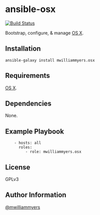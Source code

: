 ansible-osx
=========
[![Build Status](https://travis-ci.org/mwilliammyers/ansible-osx.svg?branch=master)](https://travis-ci.org/mwilliammyers/ansible-osx)

Bootstrap, configure, & manage [OS X].

Installation
------------

```
ansible-galaxy install mwilliammyers.osx
```

Requirements
------------

[OS X].

Dependencies
------------

None.

Example Playbook
----------------

```
    - hosts: all
      roles:
         - role: mwilliammyers.osx
```

License
-------

GPLv3

Author Information
------------------

[@mwilliammyers]

[@mwilliammyers]: https://github.com/mwilliammyers
[aura]: https://github.com/aurapm/aura
[bash]: https://www.gnu.org/software/bash/manual/bashref.html
[default variables]: defaults/main.yml
[dotstrap]: https://github.com/mwilliammyers/dotstrap
[fasd]: https://github.com/clvv/fasd
[files]: files/
[fish]: http://fishshell.com/
[homebrew]: https://github.com/Homebrew/homebrew
[OS X]: http://www.apple.com/osx/
[pure]: https://github.com/sindresorhus/pure
[variables]: vars/main.yml
[yaourt]: https://github.com/archlinuxfr/yaourt
[z]: https://github.com/rupa/z
[zsh]: http://zsh.sourceforge.net
